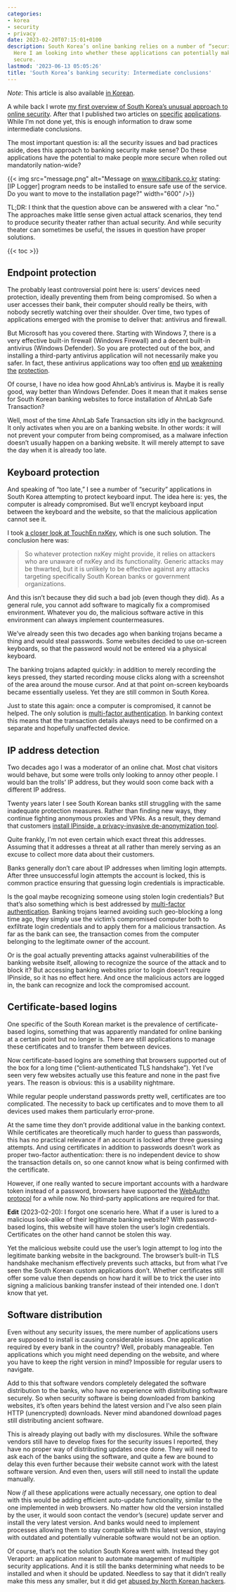 ```yaml
---
categories:
- korea
- security
- privacy
date: 2023-02-20T07:15:01+0100
description: South Korea’s online banking relies on a number of “security” applications.
  Here I am looking into whether these applications can potentially make things more
  secure.
lastmod: '2023-06-13 05:05:26'
title: 'South Korea’s banking security: Intermediate conclusions'
---
```


*Note*: This article is also available [in Korean](https://github.com/alanleedev/KoreaSecurityApps/blob/main/04_intermediate_conclusions.md).

A while back I wrote [my first overview of South Korea’s unusual approach to online security](/2023/01/02/south-koreas-online-security-dead-end/). After that I published two articles on [specific](/2023/01/09/touchen-nxkey-the-keylogging-anti-keylogger-solution/) [applications](/2023/01/25/ipinside-koreas-mandatory-spyware/). While I’m not done yet, this is enough information to draw some intermediate conclusions.

The most important question is: all the security issues and bad practices aside, does this approach to banking security make sense? Do these applications have the potential to make people more secure when rolled out mandatorily nation-wide?

{{< img src="message.png" alt="Message on www.citibank.co.kr stating: [IP Logger] program needs to be installed to ensure safe use of the service. Do you want to move to the installation page?" width="600" />}}

TL;DR: I think that the question above can be answered with a clear “no.” The approaches make little sense given actual attack scenarios, they tend to produce security theater rather than actual security. And while security theater can sometimes be useful, the issues in question have proper solutions.

{{< toc >}}

## Endpoint protection

The probably least controversial point here is: users’ devices need protection, ideally preventing them from being compromised. So when a user accesses their bank, their computer should really be theirs, with nobody secretly watching over their shoulder. Over time, two types of applications emerged with the promise to deliver that: antivirus and firewall.

But Microsoft has you covered there. Starting with Windows 7, there is a very effective built-in firewall (Windows Firewall) and a decent built-in antivirus (Windows Defender). So you are protected out of the box, and installing a third-party antivirus application will not necessarily make you safer. In fact, these antivirus applications way too often [end](/2019/10/28/avast-online-security-and-avast-secure-browser-are-spying-on-you/) [up](/2020/06/22/exploiting-bitdefender-antivirus-rce-from-any-website/) [weakening](/2019/08/19/kaspersky-in-the-middle--what-could-possibly-go-wrong/) [the](/2020/01/13/pwning-avast-secure-browser-for-fun-and-profit/) [protection](/2020/02/25/mcafee-webadvisor-from-xss-in-a-sandboxed-browser-extension-to-administrator-privileges/).

Of course, I have no idea how good AhnLab’s antivirus is. Maybe it is really good, way better than Windows Defender. Does it mean that it makes sense for South Korean banking websites to force installation of AhnLab Safe Transaction?

Well, most of the time AhnLab Safe Transaction sits idly in the background. It only activates when you are on a banking website. In other words: it will not prevent your computer from being compromised, as a malware infection doesn’t usually happen on a banking website. It will merely attempt to save the day when it is already too late.

## Keyboard protection

And speaking of “too late,” I see a number of “security” applications in South Korea attempting to protect keyboard input. The idea here is: yes, the computer is already compromised. But we’ll encrypt keyboard input between the keyboard and the website, so that the malicious application cannot see it.

I took [a closer look at TouchEn nxKey](/2023/01/09/touchen-nxkey-the-keylogging-anti-keylogger-solution/), which is one such solution. The conclusion here was:

> So whatever protection nxKey might provide, it relies on attackers who are unaware of nxKey and its functionality. Generic attacks may be thwarted, but it is unlikely to be effective against any attacks targeting specifically South Korean banks or government organizations.

And this isn’t because they did such a bad job (even though they did). As a general rule, you cannot add software to magically fix a compromised environment. Whatever you do, the malicious software active in this environment can always implement countermeasures.

We’ve already seen this two decades ago when banking trojans became a thing and would steal passwords. Some websites decided to use on-screen keyboards, so that the password would not be entered via a physical keyboard.

The banking trojans adapted quickly: in addition to merely recording the keys pressed, they started recording mouse clicks along with a screenshot of the area around the mouse cursor. And at that point on-screen keyboards became essentially useless. Yet they are still common in South Korea.

Just to state this again: once a computer is compromised, it cannot be helped. The only solution is [multi-factor authentication](https://en.wikipedia.org/wiki/Multi-factor_authentication). In banking context this means that the transaction details always need to be confirmed on a separate and hopefully unaffected device.

## IP address detection

Two decades ago I was a moderator of an online chat. Most chat visitors would behave, but some were trolls only looking to annoy other people. I would ban the trolls’ IP address, but they would soon come back with a different IP address.

Twenty years later I see South Korean banks still struggling with the same inadequate protection measures. Rather than finding new ways, they continue fighting anonymous proxies and VPNs. As a result, they demand that customers [install IPinside, a privacy-invasive de-anonymization tool](/2023/01/25/ipinside-koreas-mandatory-spyware/).

Quite frankly, I’m not even certain which exact threat this addresses. Assuming that it addresses a threat at all rather than merely serving as an excuse to collect more data about their customers.

Banks generally don’t care about IP addresses when limiting login attempts. After three unsuccessful login attempts the account is locked, this is common practice ensuring that guessing login credentials is impracticable.

Is the goal maybe recognizing someone using stolen login credentials? But that’s also something which is best addressed by [multi-factor authentication](https://en.wikipedia.org/wiki/Multi-factor_authentication). Banking trojans learned avoiding such geo-blocking a long time ago, they simply use the victim’s compromised computer both to exfiltrate login credentials and to apply them for a malicious transaction. As far as the bank can see, the transaction comes from the computer belonging to the legitimate owner of the account.

Or is the goal actually preventing attacks against vulnerabilities of the banking website itself, allowing to recognize the source of the attack and to block it? But accessing banking websites prior to login doesn’t require IPinside, so it has no effect here. And once the malicious actors are logged in, the bank can recognize and lock the compromised account.

## Certificate-based logins

One specific of the South Korean market is the prevalence of certificate-based logins, something that was apparently mandated for online banking at a certain point but no longer is. There are still applications to manage these certificates and to transfer them between devices.

Now certificate-based logins are something that browsers supported out of the box for a long time (“client-authenticated TLS handshake”). Yet I’ve seen very few websites actually use this feature and none in the past five years. The reason is obvious: this is a usability nightmare.

While regular people understand passwords pretty well, certificates are too complicated. The necessity to back up certificates and to move them to all devices used makes them particularly error-prone.

At the same time they don’t provide additional value in the banking context. While certificates are theoretically much harder to guess than passwords, this has no practical relevance if an account is locked after three guessing attempts. And using certificates in addition to passwords doesn’t work as proper two-factor authentication: there is no independent device to show the transaction details on, so one cannot know what is being confirmed with the certificate.

However, if one really wanted to secure important accounts with a hardware token instead of a password, browsers have supported the [WebAuthn protocol](https://en.wikipedia.org/wiki/WebAuthn) for a while now. No third-party applications are required for that.

**Edit** (2023-02-20): I forgot one scenario here. What if a user is lured to a malicious look-alike of their legitimate banking website? With password-based logins, this website will have stolen the user’s login credentials. Certificates on the other hand cannot be stolen this way.

Yet the malicious website could use the user’s login attempt to log into the legitimate banking website in the background. The browser’s built-in TLS handshake mechanism effectively prevents such attacks, but from what I’ve seen the South Korean custom applications don’t. Whether certificates still offer some value then depends on how hard it will be to trick the user into signing a malicious banking transfer instead of their intended one. I don’t know that yet.

## Software distribution

Even without any security issues, the mere number of applications users are supposed to install is causing considerable issues. One application required by every bank in the country? Well, probably manageable. Ten applications which you might need depending on the website, and where you have to keep the right version in mind? Impossible for regular users to navigate.

Add to this that software vendors completely delegated the software distribution to the banks, who have no experience with distributing software securely. So when security software is being downloaded from banking websites, it’s often years behind the latest version and I’ve also seen plain HTTP (unencrypted) downloads. Never mind abandoned download pages still distributing ancient software.

This is already playing out badly with my disclosures. While the software vendors still have to develop fixes for the security issues I reported, they have no proper way of distributing updates once done. They will need to ask each of the banks using the software, and quite a few are bound to delay this even further because their website cannot work with the latest software version. And even then, users will still need to install the update manually.

Now *if* all these applications were actually necessary, one option to deal with this would be adding efficient auto-update functionality, similar to the one implemented in web browsers. No matter how old the version installed by the user, it would soon contact the vendor’s (secure) update server and install the very latest version. And banks would need to implement processes allowing them to stay compatible with this latest version, staying with outdated and potentially vulnerable software would not be an option.

Of course, that’s not the solution South Korea went with. Instead they got Veraport: an application meant to automate management of multiple security applications. And it is still the banks determining what needs to be installed and when it should be updated. Needless to say that it didn’t really make this mess any smaller, but it did get [abused by North Korean hackers](https://threatpost.com/hacked-software-south-korea-supply-chain-attack/161257/).